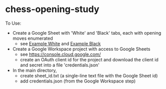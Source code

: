 # chess-opening-study
To Use:
* Create a Google Sheet with 'White' and 'Black' tabs, each with opening moves enumerated
    * see [Example White](example_white.png) and [Example Black](example_black.png)
* Create a Google Workspace project with access to Google Sheets
    * see https://console.cloud.google.com/
    * create an OAuth client id for the project and download the client id and secret into a file 'credentials.json'
* In the main directory,
    * create sheet_id.txt (a single-line text file with the Google Sheet id)
    * add credentials.json (from the Google Workspace step)
